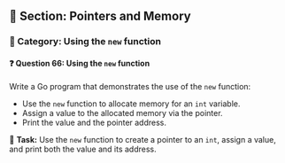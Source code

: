 ## 📘 Section: Pointers and Memory  
### 🔹 Category: Using the `new` function  
#### ❓ Question 66: Using the `new` function

Write a Go program that demonstrates the use of the `new` function:

- Use the `new` function to allocate memory for an `int` variable.
- Assign a value to the allocated memory via the pointer.
- Print the value and the pointer address.

🔧 **Task:** Use the `new` function to create a pointer to an `int`, assign a value, and print both the value and its address.

